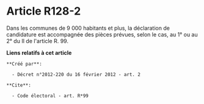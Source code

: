 # Article R128-2

Dans les communes de 9 000 habitants et plus, la déclaration de candidature est accompagnée des pièces prévues, selon le cas,
au 1° ou au 2° du II de l'article R. 99.

**Liens relatifs à cet article**

	**Créé par**:

	  - Décret n°2012-220 du 16 février 2012 - art. 2

	**Cite**:

	  - Code électoral - art. R*99
